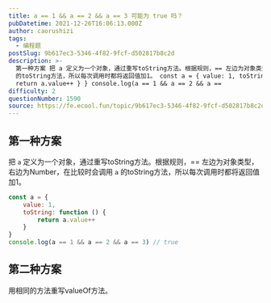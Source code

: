 ```yaml
---
title: a == 1 && a == 2 && a == 3 可能为 true 吗？
pubDatetime: 2021-12-26T16:06:13.000Z
author: caorushizi
tags:
  - 编程题
postSlug: 9b617ec3-5346-4f82-9fcf-d502817b8c2d
description: >-
  第一种方案 把 a 定义为一个对象，通过重写toString方法。根据规则，== 左边为对象类型，右边为Number，在比较时会调用 a
  的toString方法，所以每次调用时都将返回值加1。 const a = { value: 1, toString: function () {
  return a.value++ } } console.log(a == 1 && a == 2 && a ==
difficulty: 2
questionNumber: 1590
source: https://fe.ecool.fun/topic/9b617ec3-5346-4f82-9fcf-d502817b8c2d
---
```


## 第一种方案

把 `a` 定义为一个对象，通过重写toString方法。根据规则，== 左边为对象类型，右边为Number，在比较时会调用 `a` 的toString方法，所以每次调用时都将返回值加1。

```js
const a = {
    value: 1,
    toString: function () {
        return a.value++
    }
}
console.log(a == 1 && a == 2 && a == 3) // true
```

## 第二种方案

用相同的方法重写valueOf方法。



